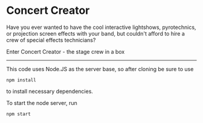 # Concert Creator

Have you ever wanted to have the cool interactive lightshows, pyrotechnics, or projection screen effects with your band, but couldn't afford to hire a crew of special effects technicians?

Enter Concert Creator - the stage crew in a box

---

This code uses Node.JS as the server base, so after cloning be sure to use
```node
npm install
```
to install necessary dependencies.

To start the node server, run
```node
npm start
```